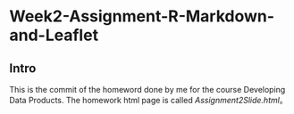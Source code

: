 # Week2-Assignment-R-Markdown-and-Leaflet

## Intro
This is the commit of the homeword done by me for the course Developing Data Products. The homework html page is called *Assignment2Slide.html*。
